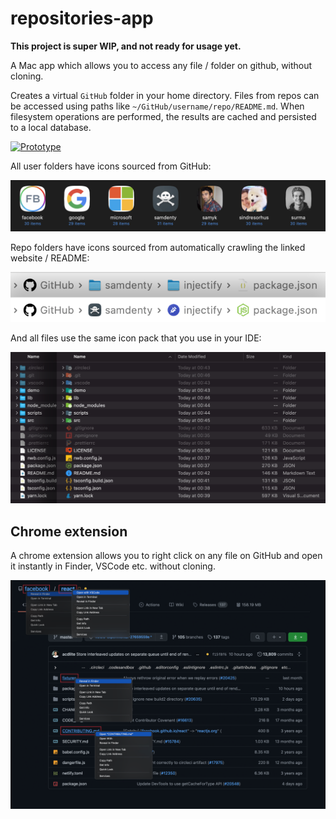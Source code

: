 # repositories-app

**This project is super WIP, and not ready for usage yet.**

A Mac app which allows you to access any file / folder on github, without cloning.

Creates a virtual `GitHub` folder in your home directory. Files from repos can be accessed using paths like `~/GitHub/username/repo/README.md`. When filesystem operations are performed, the results are cached and persisted to a local database.

<a href="https://www.youtube.com/watch?v=gNhPOx4m19M">
  <img src="https://yt-embed.herokuapp.com/embed?v=gNhPOx4m19M" width="200" alt="Prototype">
</a>

All user folders have icons sourced from GitHub:

![User icons](./screenshots/User%20icons.png)

Repo folders have icons sourced from automatically crawling the linked website / README:

![Pathbar](./screenshots/Pathbar.png)

And all files use the same icon pack that you use in your IDE:

![File icons](./screenshots/File%20icons.png)

## Chrome extension

A chrome extension allows you to right click on any file on GitHub and open it instantly in Finder, VSCode etc. without cloning.

![Context menus](./screenshots/Context%20menus.png)
